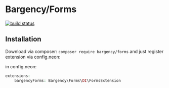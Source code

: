 Bargency/Forms
===========================

[![build status](http://gitlab.bargency.com/ci/projects/1/status.png?ref=master)](http://gitlab.bargency.com/ci/projects/1?ref=master)

Installation
------------

Download via composer: `composer require bargency/forms`
and just register extension via config.neon:

in config.neon:

```php
extensions:
	bargencyForms: Bargency\Forms\DI\FormsExtension
```
